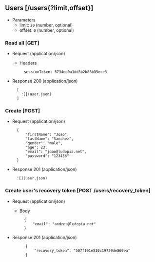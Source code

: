 ## Users [/users{?limit,offset}]

+ Parameters
    + limit: `20` (number, optional)
    + offset: `0` (number, optional)

### Read all [GET]

+ Request (application/json)

    + Headers

            sessionToken: 5734ed0a1dd3b2b88b35ece3

+ Response 200 (application/json)

        [
          :[](user.json)
        ]

### Create [POST]

+ Request (application/json)

        {
            "firstName": "Joao",
            "lastName": "Sanchez",
            "gender": "male",
            "age": 23,
            "email": "joao@ludopia.net",
            "password": "123456"
        }

+ Response 201 (application/json)

        :[](user.json)

### Create user's recovery token [POST /users/recovery_token]

+ Request (application/json)

    + Body

            {
                "email": "andres@ludopia.net"
            }

+ Response 201 (application/json)

            {
                "recovery_token": "507f191e810c19729de860ea"
            }
